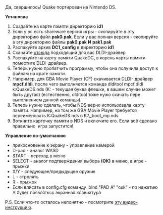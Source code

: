 Да, свершилось! Quake портирован на Nintendo DS.

**Установка**

1.  Создаёте на карте памяти директорию **id1**
2.  Если у вс есть shareware версия игры - скопируйте в эту директорию файл **pak0.pak**. Если у вас полная версия - скопируйте в эту директорию файлы **pak0.pak** **И** **pak1.pak**
3.  Распакуйте архив **DC1\_config** в директорию **id1**
4.  Скачайте [отсюда](https://www.chishm.com/DLDI/) подходящий для вас DLDI-драйвер
5.  Распакуйте на карту памяти QuakeDC, в корень карты памяти поместите DLDI-драйвер.
6.  Теперь нужно пропатчить программу, чтобы она получила доступ к файлам на крате памяти. 
7.  Например, для GBA Movie Player (CF) скачивается DLDI- драйвер **mpcf.dldi**, после чего выполняется команда dlditool mpcf.dldi k:QuakeDS.nds (K: - текущая буква флешки, в вашем случае может быть другая) (естественно, dlditool тоже нужо скачать пере выполнением данной команды).
8.  Теперь нужно сделать, чтобы NDS верно использовала карту памяти. Например, на том же GBA Movie Player требуется переименовать K:QuakeDS.nds в K:\\\_boot\_mp.nds
9.  Воткните карточку памяти в NDS и включите его. Если всё сделано правильно  игра запустится!

**Управление по-умолчанию**

 *    
    прикосновение к экрану - управление камерой
 *  D-pad - аналог WASD
 *  START - переход в меню
 *  SELECT - аналог подтверждения выбора **(ОК)** в меню, в игре - прыжки 
 *  X/Y - следующее/предыдущее оружие
 *  L - стрелять
 *  R - прыжок
 *  Если вписать в config.cfg команду  bind "PAD A" "osk" - по нажатию A будет появляться экранная клавиатура

P.S. Если что-то осталось непонятно - посмотрите [эту видео-инструкцию](http://www.youtube.com/watch?v=mgM7iW4Imn4&feature=player_embedded).